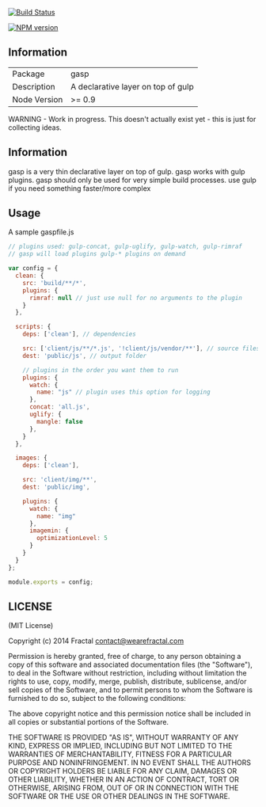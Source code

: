 [![Build Status](https://travis-ci.org/wearefractal/gasp.png?branch=master)](https://travis-ci.org/wearefractal/gasp)

[![NPM version](https://badge.fury.io/js/gasp.png)](http://badge.fury.io/js/gasp)

## Information

<table>
<tr> 
<td>Package</td><td>gasp</td>
</tr>
<tr>
<td>Description</td>
<td>A declarative layer on top of gulp</td>
</tr>
<tr>
<td>Node Version</td>
<td>>= 0.9</td>
</tr>
</table>

WARNING - Work in progress. This doesn't actually exist yet - this is just for collecting ideas.

## Information

gasp is a very thin declarative layer on top of gulp. gasp works with gulp plugins. gasp should only be used for very simple build processes. use gulp if you need something faster/more complex

## Usage

A sample gaspfile.js

```javascript
// plugins used: gulp-concat, gulp-uglify, gulp-watch, gulp-rimraf
// gasp will load plugins gulp-* plugins on demand

var config = {
  clean: {
    src: 'build/**/*',
    plugins: {
      rimraf: null // just use null for no arguments to the plugin
    }
  },

  scripts: {
    deps: ['clean'], // dependencies

    src: ['client/js/**/*.js', '!client/js/vendor/**'], // source files
    dest: 'public/js', // output folder

    // plugins in the order you want them to run
    plugins: {
      watch: {
        name: "js" // plugin uses this option for logging
      },
      concat: 'all.js',
      uglify: {
        mangle: false
      },
    }
  },

  images: {
    deps: ['clean'],

    src: 'client/img/**',
    dest: 'public/img',

    plugins: {
      watch: {
        name: "img"
      },
      imagemin: {
        optimizationLevel: 5
      }
    }
  }
};

module.exports = config;
```

## LICENSE

(MIT License)

Copyright (c) 2014 Fractal <contact@wearefractal.com>

Permission is hereby granted, free of charge, to any person obtaining
a copy of this software and associated documentation files (the
"Software"), to deal in the Software without restriction, including
without limitation the rights to use, copy, modify, merge, publish,
distribute, sublicense, and/or sell copies of the Software, and to
permit persons to whom the Software is furnished to do so, subject to
the following conditions:

The above copyright notice and this permission notice shall be
included in all copies or substantial portions of the Software.

THE SOFTWARE IS PROVIDED "AS IS", WITHOUT WARRANTY OF ANY KIND,
EXPRESS OR IMPLIED, INCLUDING BUT NOT LIMITED TO THE WARRANTIES OF
MERCHANTABILITY, FITNESS FOR A PARTICULAR PURPOSE AND
NONINFRINGEMENT. IN NO EVENT SHALL THE AUTHORS OR COPYRIGHT HOLDERS BE
LIABLE FOR ANY CLAIM, DAMAGES OR OTHER LIABILITY, WHETHER IN AN ACTION
OF CONTRACT, TORT OR OTHERWISE, ARISING FROM, OUT OF OR IN CONNECTION
WITH THE SOFTWARE OR THE USE OR OTHER DEALINGS IN THE SOFTWARE.
